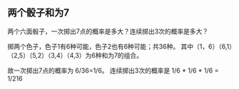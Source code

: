 ## 两个骰子和为7
两个六面骰子，一次掷出7点的概率是多大？连续掷出3次的概率是多大？

掷两个色子，色子1有6种可能，色子2也有6种可能；共36种。
其中（1，6）（6,1）（2,5）（5,2）（3,4）（4,3）为6种和为7的组合。

故一次掷出7点的概率为 6/36=1/6。
连续掷出3次的概率是 1/6 * 1/6 * 1/6 = 1/216 


